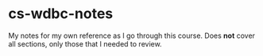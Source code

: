 # cs-wdbc-notes

My notes for my own reference as I go through this course.
Does __not__ cover all sections, only those that I needed to review.
